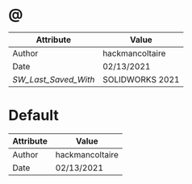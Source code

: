 # @
| Attribute | Value |
| ---  | ---     |
| Author | hackmancoltaire |
| Date | 02/13/2021 |
| _SW_Last_Saved_With_ | SOLIDWORKS 2021 |
# Default
| Attribute | Value |
| ---  | ---     |
| Author | hackmancoltaire |
| Date | 02/13/2021 |
